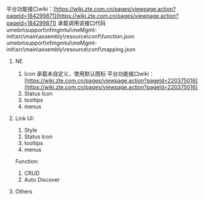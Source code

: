 平台功能接口wiki：[https://wiki.zte.com.cn/pages/viewpage.action?pageId=184299871](https://wiki.zte.com.cn/pages/viewpage.action?pageId=184299871)
承载调用该接口代码
umebn\support\nfmgmtui\meMgmt-init\src\main\assembly\resource\conf\function.json
umebn\support\nfmgmtui\meMgmt-init\src\main\assembly\resource\conf\mapping.json
1. NE
   1. Icon
        承载未自定义，使用默认图标
        平台功能接口wiki：[https://wiki.zte.com.cn/pages/viewpage.action?pageId=220375016](https://wiki.zte.com.cn/pages/viewpage.action?pageId=220375016)
   1. Status Icon
   1. tooltips
   1. menus
1. Link
    UI:
   1. Style
   1. Status Icon
   1. tooltips
   1. menus

    Function:
   1. CRUD
   1. Auto Discover
1. Others